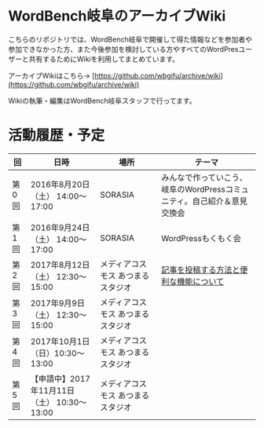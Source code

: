 # WordBench岐阜のアーカイブWiki
こちらのリポジトリでは、WordBench岐阜で開催して得た情報などを参加者や参加できなかった方、また今後参加を検討している方やすべてのWordPresユーザーと共有するためにWikiを利用してまとめています。

アーカイブWikiはこちら→ [https://github.com/wbgifu/archive/wiki](https://github.com/wbgifu/archive/wiki)

Wikiの執筆・編集はWordBench岐阜スタッフで行ってます。

# 活動履歴・予定
|回|日時|場所|テーマ|
|-----|-----|-----|-----|
|第0回|2016年8月20日（土） 14:00〜17:00|SORASIA|みんなで作っていこう、岐阜のWordPressコミュニティ。自己紹介＆意見交換会|
|第1回|2016年9月24日（土） 14:00〜17:00|SORASIA|WordPressもくもく会|
|第2回|2017年8月12日（土） 12:30〜15:00|メディアコスモス あつまるスタジオ|[記事を投稿する方法と便利な機能について](https://github.com/wbgifu/archive/wiki/02_20170812)|
|第3回|2017年9月9日（土） 12:30〜15:00|メディアコスモス あつまるスタジオ|
|第4回|2017年10月1日 （日）10:30〜13:00|メディアコスモス あつまるスタジオ|
|第5回|【申請中】2017年11月11日（土） 10:30〜13:00|メディアコスモス あつまるスタジオ|
